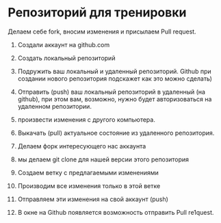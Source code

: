 # Репозиторий для тренировки

Делаем себе fork, вносим изменения и присылаем Pull request.


1. Создали аккаунт на github.com
2. Создать локальный репозиторий
3. Подружить ваш локальный и удаленный репозиторий. Github при создании нового репозитория подскажет как это можно сделать)
4. Отправить (push) ваш локальный репозиторий в удаленный (на github), при этом вам, возможно, нужно будет авторизоваться на удаленном репозитории.
5. произвести изменения c другого компьютера.
6. Выкачать (pull) актуальное состояние из удаленного репозитория.

1. Делаем форк интересующего нас аккаунта
2. мы делаем git clone для нашей версии этого репозитория
3. Создаем ветку с предлагаемыми изменениями
4. Производим все изменения только в этой ветке
5. Отправляем эти изменения на свой аккаунт (push)
6. В окне на Github появляется возможность отправить Pull re1quest.